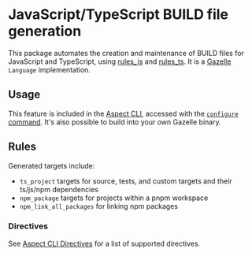 # JavaScript/TypeScript BUILD file generation

This package automates the creation and maintenance of BUILD files for JavaScript and TypeScript, using [rules_js](https://github.com/aspect-build/rules_js) and [rules_ts](https://github.com/aspect-build/rules_ts). It is a [Gazelle](https://github.com/bazelbuild/bazel-gazelle) `Language` implementation.

## Usage

This feature is included in the [Aspect CLI](https://github.com/aspect-build/aspect-cli), accessed with the [`configure` command](https://docs.aspect.build/cli/commands/aspect_configure).
It's also possible to build into your own Gazelle binary.

## Rules

Generated targets include:

-   `ts_project` targets for source, tests, and custom targets and their ts/js/npm dependencies
-   `npm_package` targets for projects within a pnpm workspace
-   `npm_link_all_packages` for linking npm packages

### Directives

See [Aspect CLI Directives](/docs/help/topics/directives.md#JavaScript) for a list of supported directives.
